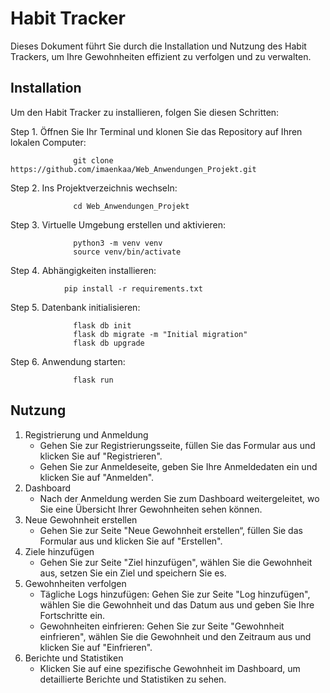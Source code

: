 # Habit Tracker

Dieses Dokument führt Sie durch die Installation und Nutzung des Habit Trackers, um Ihre Gewohnheiten effizient zu verfolgen und zu verwalten.

## Installation

Um den Habit Tracker zu installieren, folgen Sie diesen Schritten:

Step 1.	Öffnen Sie Ihr Terminal und klonen Sie das Repository auf Ihren lokalen Computer:

                  git clone https://github.com/imaenkaa/Web_Anwendungen_Projekt.git

Step 2.	Ins Projektverzeichnis wechseln:

                  cd Web_Anwendungen_Projekt
  	
Step 3.	Virtuelle Umgebung erstellen und aktivieren:

                  python3 -m venv venv 
                  source venv/bin/activate
  	
Step 4.	Abhängigkeiten installieren:

  	            pip install -r requirements.txt

Step 5.	Datenbank initialisieren:

                  flask db init
                  flask db migrate -m "Initial migration"
                  flask db upgrade

Step 6.	Anwendung starten:

                  flask run

## Nutzung

1.	Registrierung und Anmeldung
    -	Gehen Sie zur Registrierungsseite, füllen Sie das Formular aus und klicken Sie auf "Registrieren".
    - Gehen Sie zur Anmeldeseite, geben Sie Ihre Anmeldedaten ein und klicken Sie auf "Anmelden".
2.	Dashboard
    -	Nach der Anmeldung werden Sie zum Dashboard weitergeleitet, wo Sie eine Übersicht Ihrer Gewohnheiten sehen können.
3.	Neue Gewohnheit erstellen
    -	Gehen Sie zur Seite "Neue Gewohnheit erstellen“, füllen Sie das Formular aus und klicken Sie auf "Erstellen".
4.	Ziele hinzufügen
    -	Gehen Sie zur Seite "Ziel hinzufügen", wählen Sie die Gewohnheit aus, setzen Sie ein Ziel und speichern Sie es.
5.	Gewohnheiten verfolgen
    -	Tägliche Logs hinzufügen: Gehen Sie zur Seite "Log hinzufügen", wählen Sie die Gewohnheit und das Datum aus und geben Sie Ihre Fortschritte ein.
    -	Gewohnheiten einfrieren: Gehen Sie zur Seite "Gewohnheit einfrieren", wählen Sie die Gewohnheit und den Zeitraum aus und klicken Sie auf "Einfrieren".
6.	Berichte und Statistiken
    -	Klicken Sie auf eine spezifische Gewohnheit im Dashboard, um detaillierte Berichte und Statistiken zu sehen.




